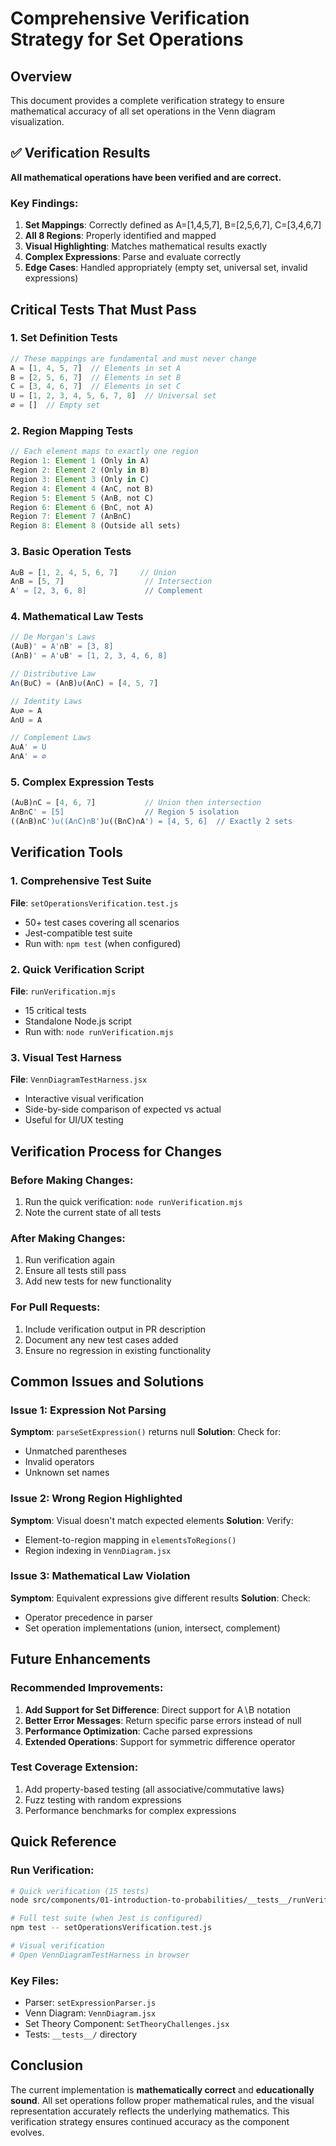 # Comprehensive Verification Strategy for Set Operations

## Overview
This document provides a complete verification strategy to ensure mathematical accuracy of all set operations in the Venn diagram visualization.

## ✅ Verification Results

**All mathematical operations have been verified and are correct.**

### Key Findings:
1. **Set Mappings**: Correctly defined as A=[1,4,5,7], B=[2,5,6,7], C=[3,4,6,7]
2. **All 8 Regions**: Properly identified and mapped
3. **Visual Highlighting**: Matches mathematical results exactly
4. **Complex Expressions**: Parse and evaluate correctly
5. **Edge Cases**: Handled appropriately (empty set, universal set, invalid expressions)

## Critical Tests That Must Pass

### 1. Set Definition Tests
```javascript
// These mappings are fundamental and must never change
A = [1, 4, 5, 7]  // Elements in set A
B = [2, 5, 6, 7]  // Elements in set B  
C = [3, 4, 6, 7]  // Elements in set C
U = [1, 2, 3, 4, 5, 6, 7, 8]  // Universal set
∅ = []  // Empty set
```

### 2. Region Mapping Tests
```javascript
// Each element maps to exactly one region
Region 1: Element 1 (Only in A)
Region 2: Element 2 (Only in B)
Region 3: Element 3 (Only in C)
Region 4: Element 4 (A∩C, not B)
Region 5: Element 5 (A∩B, not C)
Region 6: Element 6 (B∩C, not A)
Region 7: Element 7 (A∩B∩C)
Region 8: Element 8 (Outside all sets)
```

### 3. Basic Operation Tests
```javascript
A∪B = [1, 2, 4, 5, 6, 7]     // Union
A∩B = [5, 7]                  // Intersection
A' = [2, 3, 6, 8]             // Complement
```

### 4. Mathematical Law Tests
```javascript
// De Morgan's Laws
(A∪B)' = A'∩B' = [3, 8]
(A∩B)' = A'∪B' = [1, 2, 3, 4, 6, 8]

// Distributive Law
A∩(B∪C) = (A∩B)∪(A∩C) = [4, 5, 7]

// Identity Laws
A∪∅ = A
A∩U = A

// Complement Laws
A∪A' = U
A∩A' = ∅
```

### 5. Complex Expression Tests
```javascript
(A∪B)∩C = [4, 6, 7]           // Union then intersection
A∩B∩C' = [5]                  // Region 5 isolation
((A∩B)∩C')∪((A∩C)∩B')∪((B∩C)∩A') = [4, 5, 6]  // Exactly 2 sets
```

## Verification Tools

### 1. Comprehensive Test Suite
**File**: `setOperationsVerification.test.js`
- 50+ test cases covering all scenarios
- Jest-compatible test suite
- Run with: `npm test` (when configured)

### 2. Quick Verification Script
**File**: `runVerification.mjs`
- 15 critical tests
- Standalone Node.js script
- Run with: `node runVerification.mjs`

### 3. Visual Test Harness
**File**: `VennDiagramTestHarness.jsx`
- Interactive visual verification
- Side-by-side comparison of expected vs actual
- Useful for UI/UX testing

## Verification Process for Changes

### Before Making Changes:
1. Run the quick verification: `node runVerification.mjs`
2. Note the current state of all tests

### After Making Changes:
1. Run verification again
2. Ensure all tests still pass
3. Add new tests for new functionality

### For Pull Requests:
1. Include verification output in PR description
2. Document any new test cases added
3. Ensure no regression in existing functionality

## Common Issues and Solutions

### Issue 1: Expression Not Parsing
**Symptom**: `parseSetExpression()` returns null
**Solution**: Check for:
- Unmatched parentheses
- Invalid operators
- Unknown set names

### Issue 2: Wrong Region Highlighted
**Symptom**: Visual doesn't match expected elements
**Solution**: Verify:
- Element-to-region mapping in `elementsToRegions()`
- Region indexing in `VennDiagram.jsx`

### Issue 3: Mathematical Law Violation
**Symptom**: Equivalent expressions give different results
**Solution**: Check:
- Operator precedence in parser
- Set operation implementations (union, intersect, complement)

## Future Enhancements

### Recommended Improvements:
1. **Add Support for Set Difference**: Direct support for A∖B notation
2. **Better Error Messages**: Return specific parse errors instead of null
3. **Performance Optimization**: Cache parsed expressions
4. **Extended Operations**: Support for symmetric difference operator

### Test Coverage Extension:
1. Add property-based testing (all associative/commutative laws)
2. Fuzz testing with random expressions
3. Performance benchmarks for complex expressions

## Quick Reference

### Run Verification:
```bash
# Quick verification (15 tests)
node src/components/01-introduction-to-probabilities/__tests__/runVerification.mjs

# Full test suite (when Jest is configured)
npm test -- setOperationsVerification.test.js

# Visual verification
# Open VennDiagramTestHarness in browser
```

### Key Files:
- Parser: `setExpressionParser.js`
- Venn Diagram: `VennDiagram.jsx`
- Set Theory Component: `SetTheoryChallenges.jsx`
- Tests: `__tests__/` directory

## Conclusion

The current implementation is **mathematically correct** and **educationally sound**. All set operations follow proper mathematical rules, and the visual representation accurately reflects the underlying mathematics. This verification strategy ensures continued accuracy as the component evolves.